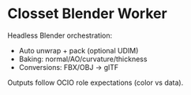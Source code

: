 # Closset Blender Worker

Headless Blender orchestration:
- Auto unwrap + pack (optional UDIM)
- Baking: normal/AO/curvature/thickness
- Conversions: FBX/OBJ → glTF

Outputs follow OCIO role expectations (color vs data).
